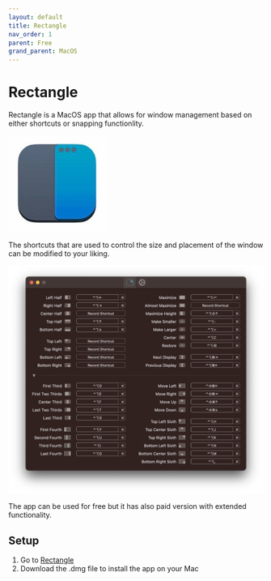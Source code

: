 ```yaml
---
layout: default
title: Rectangle
nav_order: 1
parent: Free
grand_parent: MacOS
---
```


# Rectangle

Rectangle is a MacOS app that allows for window management based on either shortcuts or snapping functionlity.

![Image is broken :C](../../../assets/images/rectangle-logo.png)

The shortcuts that are used to control the size and placement of the window can be modified to your liking.

![Image is broken :C](../../../assets/images/rectangle-shortcuts.png)

The app can be used for free but it has also paid version with extended functionality.

## Setup

1. Go to [Rectangle](https://rectangleapp.com/)
2. Download the .dmg file to install the app on your Mac
